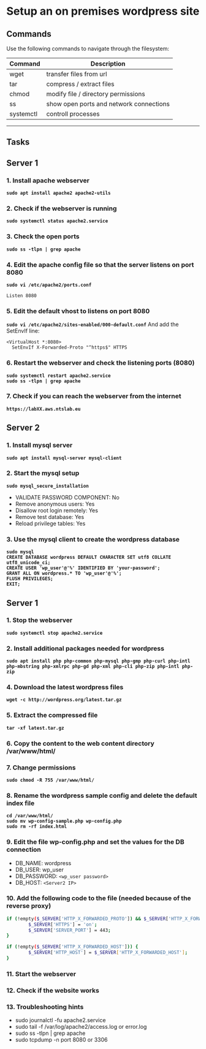 # Setup an on premises wordpress site
## Commands
Use the following commands to navigate through the filesystem:

| Command | Description |
| --- | --- |
| wget | transfer files from url |
| tar | compress / extract files |
| chmod | modify file / directory permissions |
| ss | show open ports and network connections |
| systemctl | controll processes |
---
## Tasks
## Server 1 ##
### 1. Install apache webserver
**`sudo apt install apache2 apache2-utils`**  

### 2. Check if the webserver is running
**`sudo systemctl status apache2.service`**  

### 3. Check the open ports
**`sudo ss -tlpn | grep apache`**

### 4. Edit the apache config file so that the server listens on port 8080
**`sudo vi /etc/apache2/ports.conf`** 
```
Listen 8080
```

### 5. Edit the default vhost to listens on port 8080
**`sudo vi /etc/apache2/sites-enabled/000-default.conf`** 
And add the SetEnvIf line:
```
<VirtualHost *:8080>
  SetEnvIf X-Forwarded-Proto "^https$" HTTPS
```

### 6. Restart the webserver and check the listening ports (8080)
**`sudo systemctl restart apache2.service`**  
**`sudo ss -tlpn | grep apache`**  

### 7. Check if you can reach the webserver from the internet
**`https://labXX.aws.ntslab.eu`**  

## Server 2 ##
### 1. Install mysql server
**`sudo apt install mysql-server mysql-client`**  

### 2. Start the mysql setup
**`sudo mysql_secure_installation`**  
* VALIDATE PASSWORD COMPONENT: No
* Remove anonymous users: Yes
* Disallow root login remotely: Yes
* Remove test database: Yes
* Reload privilege tables: Yes

### 3. Use the mysql client to create the wordpress database
**`sudo mysql`**  
**`CREATE DATABASE wordpress DEFAULT CHARACTER SET utf8 COLLATE utf8_unicode_ci;`**  
**`CREATE USER 'wp_user'@'%' IDENTIFIED BY 'your-password';`**  
**`GRANT ALL ON wordpress.* TO 'wp_user'@'%';`**  
**`FLUSH PRIVILEGES;`**  
**`EXIT;`**  

## Server 1 ##
### 1. Stop the webserver
**`sudo systemctl stop apache2.service`**  

### 2. Install additional packages needed for wordpress
**`sudo apt install php php-common php-mysql php-gmp php-curl php-intl php-mbstring php-xmlrpc php-gd php-xml php-cli php-zip php-intl php-zip`**  

### 4. Download the latest wordpress files
**`wget -c http://wordpress.org/latest.tar.gz`**  

### 5. Extract the compressed file
**`tar -xf latest.tar.gz`**  
### 6. Copy the content to the web content directory /var/www/html/

### 7. Change permissions
**`sudo chmod -R 755 /var/www/html/`**  

### 8. Rename the wordpress sample config and delete the default index file
**`cd /var/www/html/`**  
**`sudo mv wp-config-sample.php wp-config.php`**  
**`sudo rm -rf index.html`** 

### 9. Edit the file wp-config.php and set the values for the DB connection
* DB_NAME: wordpress
* DB_USER: wp_user
* DB_PASSWORD: `<wp_user password>`
* DB_HOST: `<Server2 IP>`

### 10. Add the following code to the file (needed because of the reverse proxy)
```sh
if (!empty($_SERVER['HTTP_X_FORWARDED_PROTO']) && $_SERVER['HTTP_X_FORWARDED_PROTO'] == 'https') {
        $_SERVER['HTTPS'] = 'on';
        $_SERVER['SERVER_PORT'] = 443;
}

if (!empty($_SERVER['HTTP_X_FORWARDED_HOST'])) {
        $_SERVER['HTTP_HOST'] = $_SERVER['HTTP_X_FORWARDED_HOST'];
}
```

### 11. Start the webserver
### 12. Check if the website works
### 13. Troubleshooting hints
* sudo journalctl -fu apache2.service
* sudo tail -f /var/log/apache2/access.log or error.log
* sudo ss -tlpn | grep apache
* sudo tcpdump -n port 8080 or 3306

